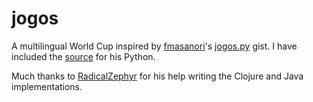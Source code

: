 jogos
=====

A multilingual World Cup inspired by [fmasanori]'s [jogos.py] gist.
I have included the [source](/python/jogos.py) for his Python.

Much thanks to [RadicalZephyr] for his help writing the Clojure and Java implementations.

[fmasanori]: https://github.com/fmasanori
[jogos.py]: https://gist.github.com/fmasanori/1288160dad16cc473a53
[RadicalZephyr]: https://github.com/RadicalZephyr
